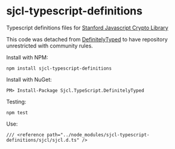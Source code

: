 sjcl-typescript-definitions
===========================

Typescript definitions files for [Stanford Javascript Crypto Library](https://github.com/bitwiseshiftleft/sjcl)

This code was detached from [DefinitelyTyped](https://github.com/borisyankov/DefinitelyTyped) to have repository unrestricted with community rules.

Install with NPM:

    npm install sjcl-typescript-definitions

Install with NuGet:

    PM> Install-Package Sjcl.TypeScript.DefinitelyTyped 

Testing:

    npm test

Use:

    /// <reference path="../node_modules/sjcl-typescript-definitions/sjcl/sjcl.d.ts" />
